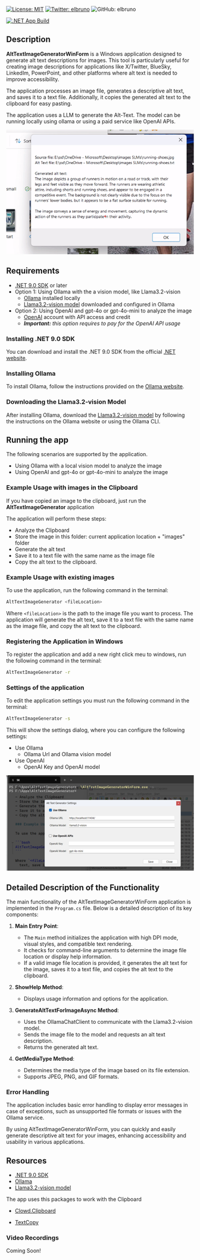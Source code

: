 [![License: MIT](https://img.shields.io/badge/License-MIT-yellow.svg)](/LICENSE)
[![Twitter: elbruno](https://img.shields.io/twitter/follow/elbruno.svg?style=social)](https://twitter.com/elbruno)
![GitHub: elbruno](https://img.shields.io/github/followers/elbruno?style=social)

[![.NET App Build](https://github.com/elbruno/Image-AltText-Generator-Ollama/actions/workflows/dotnet-desktop.yml/badge.svg)](https://github.com/elbruno/Image-AltText-Generator-Ollama/actions/workflows/dotnet-desktop.yml)

## Description

**AltTextImageGeneratorWinForm** is a Windows application designed to generate alt text descriptions for images. This tool is particularly useful for creating image descriptions for applications like X/Twitter, BlueSky, LinkedIm, PowerPoint, and other platforms where alt text is needed to improve accessibility. 

The application processes an image file, generates a descriptive alt text, and saves it to a text file. Additionally, it copies the generated alt text to the clipboard for easy pasting.

The application uses a LLM to generate the Alt-Text. The model can be running locally using ollama or using a paid service like OpenAI APIs. 

![Application running](./images/01DemoApp.png)

## Requirements

- [.NET 9.0 SDK](https://dotnet.microsoft.com/download/dotnet/9.0) or later
- Option 1: Using Ollama with the a vision model, like Llama3.2-vision
  - [Ollama](https://ollama.com/) installed locally
  - [Llama3.2-vision model](https://ollama.com/library/llama3.2-vision) downloaded and configured in Ollama
- Option 2: Using OpenAI and gpt-4o or gpt-4o-mini to analyze the image
  - [OpenAI](https://platform.openai.com/) account with API access and credit
  - ***Important:** this option requires to pay for the OpenAI API usage*
  
### Installing .NET 9.0 SDK

You can download and install the .NET 9.0 SDK from the official [.NET website](https://dotnet.microsoft.com/download/dotnet/9.0).

### Installing Ollama

To install Ollama, follow the instructions provided on the [Ollama website](https://ollama.com/).

### Downloading the Llama3.2-vision Model

After installing Ollama, download the [Llama3.2-vision model](https://ollama.com/library/llama3.2-vision) by following the instructions on the Ollama website or using the Ollama CLI.

## Running the app

The following scenarios are supported by the application.

- Using Ollama with a local vision model to analyze the image
- Using OpenAI and gpt-4o or gpt-4o-mini to analyze the image

### Example Usage with images in the Clipboard

If you have copied an image to the clipboard, just run the **AltTextImageGenerator** application

The application will perform these steps:

- Analyze the Clipboard
- Store the image in this folder: current application location + "images" folder
- Generate the alt text
- Save it to a text file with the same name as the image file
- Copy the alt text to the clipboard.

### Example Usage with existing images

To use the application, run the following command in the terminal:

```bash
AltTextImageGenerator <fileLocation> 
```

Where `<fileLocation>` is the path to the image file you want to process. The application will generate the alt text, save it to a text file with the same name as the image file, and copy the alt text to the clipboard.

### Registering the Application in Windows

To register the application and add a new right click meu to windows, run the following command in the terminal:

```bash
AltTextImageGenerator -r
```

### Settings of the application

To edit the application settings you must run the following command in the terminal:

```bash
AltTextImageGenerator -s
```

This will show the settings dialog, where you can configure the following settings:

- Use Ollama
  -	Ollama Url and Ollama vision model
- Use OpenAI
  - OpenAI Key and OpenAI model

![Application Settings](./images/05Settings.png)

## Detailed Description of the Functionality

The main functionality of the AltTextImageGeneratorWinForm application is implemented in the `Program.cs` file. Below is a detailed description of its key components:

1. **Main Entry Point**:
   - The `Main` method initializes the application with high DPI mode, visual styles, and compatible text rendering.
   - It checks for command-line arguments to determine the image file location or display help information.
   - If a valid image file location is provided, it generates the alt text for the image, saves it to a text file, and copies the alt text to the clipboard.

2. **ShowHelp Method**:
   - Displays usage information and options for the application.

3. **GenerateAltTextForImageAsync Method**:
   - Uses the OllamaChatClient to communicate with the Llama3.2-vision model.
   - Sends the image file to the model and requests an alt text description.
   - Returns the generated alt text.

4. **GetMediaType Method**:
   - Determines the media type of the image based on its file extension.
   - Supports JPEG, PNG, and GIF formats.

### Error Handling

The application includes basic error handling to display error messages in case of exceptions, such as unsupported file formats or issues with the Ollama service.

By using AltTextImageGeneratorWinForm, you can quickly and easily generate descriptive alt text for your images, enhancing accessibility and usability in various applications.

## Resources

- [.NET 9.0 SDK](https://dotnet.microsoft.com/download/dotnet/9.0)
- [Ollama](https://ollama.com/)
- [Llama3.2-vision model](https://ollama.com/library/llama3.2-vision)

The app uses this packages to work with the Clipboard

- [Clowd.Clipboard](https://github.com/clowd/Clowd.Clipboard)

- [TextCopy](https://github.com/CopyText/TextCopy)

### Video Recordings

Coming Soon!